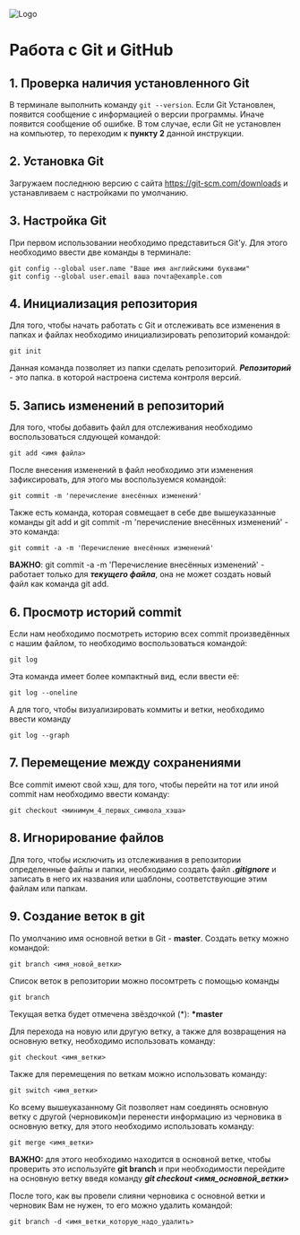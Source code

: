 ![Logo](Git-Logo-1788C.png)
# Работа с Git и GitHub

## 1. Проверка наличия установленного Git
В терминале выполнить команду `git --version`.
Если Git Установлен, появится сообщение с информацией о версии программы. Иначе появится сообщение об ошибке.
В том случае, если Git не установлен на компьютер, то переходим к **пункту 2** данной инструкции.

## 2. Установка Git
Загружаем последнюю версию с сайта
https://git-scm.com/downloads
и устанавливаем с настройками по умолчанию.

## 3. Настройка Git
При первом использовании необходимо представиться Git'у. Для этого необходимо ввести две команды в терминале:
```
git config --global user.name "Ваше имя английскими буквами"
git config --global user.email ваша почта@example.com
```

## 4. Инициализация репозитория
Для того, чтобы начать работать с Git и отслеживать все изменения в папках и файлах необходимо инициализировать репозиторий командой:
```
git init
```
Данная команда позволяет из папки сделать репозиторий. 
***Репозиторий*** - это папка. в которой настроена система контроля версий.

## 5. Запись изменений в репозиторий
Для того, чтобы добавить файл для отслеживания необходимо воспользоваться слдующей командой:
```
git add <имя файла>
```
После внесения изменений в файл необходимо эти изменения зафиксировать, для этого мы воспользуемся командой:
```
git commit -m 'перечисление внесённых изменений'
```
Также есть команда, которая совмещает в себе две вышеуказанные команды git add и git commit -m 'перечисление внесённых изменений' - это команда:
```
git commit -a -m 'Перечисление внесённых изменений'
```
**ВАЖНО**: git commit -a -m 'Перечисление внесённых изменений' - работает только для ***текущего файла***, она не может создать новый файл как команда git add.

## 6. Просмотр историй commit
Если нам необходимо посмотреть историю всех commit произведённых с нашим файлом, то необходимо воспользоваться командой:
```
git log
```
Эта команда имеет более компактный вид, если ввести её:
```
git log --oneline
```
А для того, чтобы визуализировать коммиты и ветки, необходимо ввести команду
```
git log --graph
```
## 7. Перемещение между сохранениями

Все commit имеют свой хэш, для того, чтобы перейти на тот или иной commit нам необходимо ввести команду:
```
git checkout <минимум_4_первых_символа_хэша>
```

## 8. Игнорирование файлов
Для того, чтобы исключить из отслеживания в репозитории определенные файлы и папки, необходимо создать файл ***.gitignore*** и записать в него их названия или шаблоны, соответствующие этим файлам или папкам. 

## 9. Создание веток в git
По умолчанию имя основной ветки в Git - **master**.
Создать ветку можно командой:
```
git branch <имя_новой_ветки>
```
Список веток в репозитории можно посомтреть с помощью команды
```
git branch
```
Текущая ветка будет отмечена звёздочкой (*): **\*master**

Для перехода на новую или другую ветку, а также для возвращения на основную ветку, необходимо использовать команду:
```
git checkout <имя_ветки>
```
Также для перемещения по веткам можно использовать команду:
```
git switch <имя_ветки>
```
Ко всему вышеуказанному Git позволяет нам соединять основную ветку с другой (черновиком)и перенести информацию из черновика в основную ветку, для этого необходимо использовать команду:
```
git merge <имя_ветки>
```
**ВАЖНО:** для этого необходимо находится в основной ветке, чтобы проверить это используйте **git branch** и при необходимости перейдите на основную ветку введя команду ***git checkout <имя_основной_ветки>***

После того, как вы провели слияни черновика с основной ветки и черновик Вам не нужен, то его можно удалить командой:
```
git branch -d <имя_ветки_которую_надо_удалить>
```

